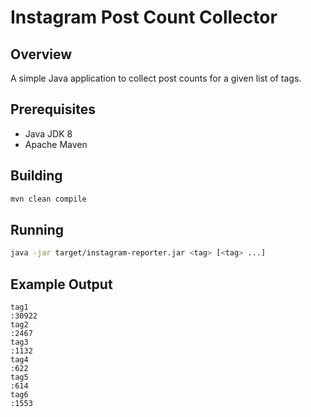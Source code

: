 # Instagram Post Count Collector

## Overview
A simple Java application to collect post counts for a given list of tags.

## Prerequisites
* Java JDK 8
* Apache Maven

## Building
```bash
mvn clean compile
```

## Running
```bash
java -jar target/instagram-reporter.jar <tag> [<tag> ...]
```

## Example Output
```
tag1                                                                                 :30922               
tag2                                                                                 :2467                
tag3                                                                                 :1132                
tag4                                                                                 :622                 
tag5                                                                                 :614                 
tag6                                                                                 :1553  
```